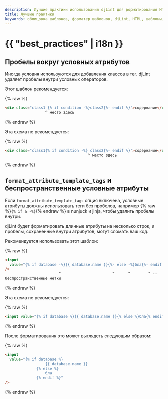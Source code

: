 ```yaml
---
description: Лучшие практики использования djLint для форматирования HTML-шаблонов.
title: Лучшие практики
keywords: облицовка шаблонов, форматер шаблонов, djLint, HTML, шаблоны, форматер, линтер, использование
---
```


# {{ "best_practices" | i18n }}

## Пробелы вокруг условных атрибутов

Иногда условия используются для добавления классов в тег. djLint удаляет пробелы внутри условных операторов.

Этот шаблон рекомендуется:

{% raw %}

```html
<div class="class1 {% if condition -%}class2{%- endif %}">содержание</div>
                  ^ место здесь
```

{% endraw %}

Эта схема не рекомендуется:

{% raw %}

```html
<div class="class1{% if condition -%} class2{%- endif %}">содержание</div>
                                     ^ место здесь
```

{% endraw %}

## `format_attribute_template_tags` и беспространственные условные атрибуты

Если `format_attribute_template_tags` опция включена, условные атрибуты должны использовать теги без пробелов, например {% raw %}`{% if a -%}`{% endraw %} в nunjuck и jinja, чтобы удалить пробелы внутри.

djLint будет форматировать длинные атрибуты на несколько строк, и пробелы, сохраненные внутри атрибутов, могут сломать ваш код.

Рекомендуется использовать этот шаблон:

{% raw %}

```html
<input
  value="{% if database -%}{{ database.name }}{%- else -%}бла{%- endif %}"
/>
                        ^                       ^      ^        ^ --
беспространственные метки
```

{% endraw %}

Эта схема не рекомендуется:

{% raw %}

```html
<input value="{% if database %}{{ database.name }}{% else %}бла{% endif %}" />
```

{% endraw %}

После форматирования это может выглядеть следующим образом:

{% raw %}

```html
<input
  value="{% if database %}
                  {{ database.name }}
              {% else %}
                  бла
              {% endif %}"
/>
```

{% endraw %}
